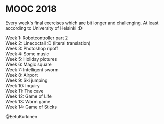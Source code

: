 # MOOC 2018
Every week's final exercises which are bit longer and challenging. At least according to University of Helsinki :D      
  
  Week 1: Robotcontroller part 2  
    Week 2: Linecoctail :D (literal translation)   
      Week 3: Photoshop ripoff  
        Week 4: Some music  
          Week 5: Holiday pictures  
            Week 6: Magic square  
              Week 7: Intelligent sworm  
                Week 8: Airport  
                  Week 9: Ski jumping   
                    Week 10: Inquiry  
                      Week 11: The cave  
                        Week 12: Game of Life  
                          Week 13: Worm game  
                            Week 14: Game of Sticks
                              
                                
 
   
     
     
@EetuKurkinen
                      
    
